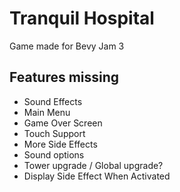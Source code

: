 # Tranquil Hospital

Game made for Bevy Jam 3

## Features missing

* Sound Effects
* Main Menu
* Game Over Screen
* Touch Support
* More Side Effects
* Sound options
* Tower upgrade / Global upgrade?
* Display Side Effect When Activated
